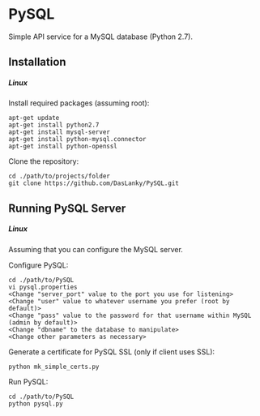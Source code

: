 # PySQL
Simple API service for a MySQL database (Python 2.7).

## Installation

##### Linux

Install required packages (assuming root):
```
apt-get update
apt-get install python2.7
apt-get install mysql-server
apt-get install python-mysql.connector
apt-get install python-openssl
```

Clone the repository:
```
cd ./path/to/projects/folder
git clone https://github.com/DasLanky/PySQL.git
```

## Running PySQL Server

##### Linux

Assuming that you can configure the MySQL server.

Configure PySQL:
```
cd ./path/to/PySQL
vi pysql.properties
<Change "server_port" value to the port you use for listening>
<Change "user" value to whatever username you prefer (root by default)>
<Change "pass" value to the password for that username within MySQL (admin by default)>
<Change "dbname" to the database to manipulate>
<Change other parameters as necessary>
```

Generate a certificate for PySQL SSL (only if client uses SSL):
```
python mk_simple_certs.py
```

Run PySQL:
```
cd ./path/to/PySQL
python pysql.py
```
